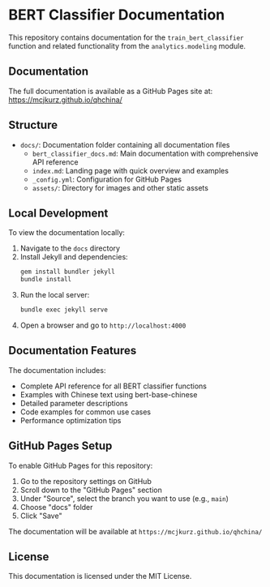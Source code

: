 # BERT Classifier Documentation

This repository contains documentation for the `train_bert_classifier` function and related functionality from the `analytics.modeling` module.

## Documentation

The full documentation is available as a GitHub Pages site at:
https://mcjkurz.github.io/qhchina/

## Structure

- `docs/`: Documentation folder containing all documentation files
  - `bert_classifier_docs.md`: Main documentation with comprehensive API reference
  - `index.md`: Landing page with quick overview and examples
  - `_config.yml`: Configuration for GitHub Pages
  - `assets/`: Directory for images and other static assets

## Local Development

To view the documentation locally:

1. Navigate to the `docs` directory
2. Install Jekyll and dependencies:
   ```bash
   gem install bundler jekyll
   bundle install
   ```
3. Run the local server:
   ```bash
   bundle exec jekyll serve
   ```
4. Open a browser and go to `http://localhost:4000`

## Documentation Features

The documentation includes:

- Complete API reference for all BERT classifier functions
- Examples with Chinese text using bert-base-chinese
- Detailed parameter descriptions
- Code examples for common use cases
- Performance optimization tips

## GitHub Pages Setup

To enable GitHub Pages for this repository:

1. Go to the repository settings on GitHub
2. Scroll down to the "GitHub Pages" section
3. Under "Source", select the branch you want to use (e.g., `main`)
4. Choose "docs" folder
5. Click "Save"

The documentation will be available at `https://mcjkurz.github.io/qhchina/`

## License

This documentation is licensed under the MIT License. 